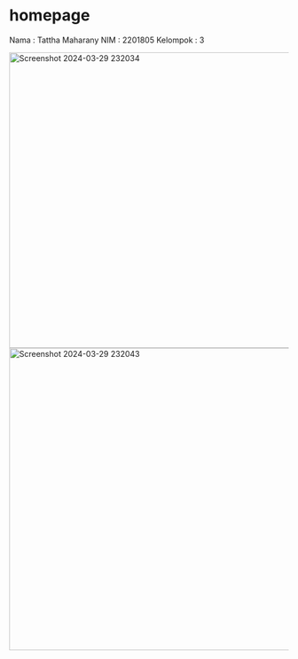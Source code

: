 # homepage

Nama      : Tattha Maharany
NIM       : 2201805
Kelompok  : 3


<img width="534" alt="Screenshot 2024-03-29 232034" src="https://github.com/tatxha/TP2PROVIS2024C1/assets/134766457/31a96c88-e511-431a-866f-5d91f0815b10">
<img width="546" alt="Screenshot 2024-03-29 232043" src="https://github.com/tatxha/TP2PROVIS2024C1/assets/134766457/9d3521b0-0092-4616-9299-bb6d88415781">
